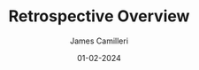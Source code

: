 ---
layout: post

title:  "Retrospective Overview"
description: 
summary: A general overview of Agile Retrospective meetings and the different approaches a team can take to improvement.

date:   01-02-2024
comingSoon: true

author: James Camilleri
role: Lead Developer
profile: retrospective-overview/profile.avif
---